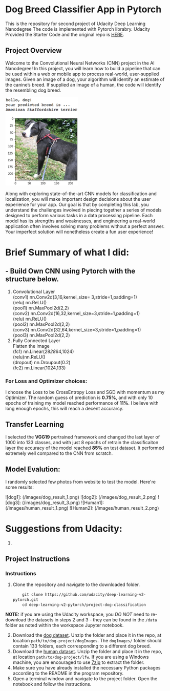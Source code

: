 # Dog Breed Classifier App in Pytorch

This is the repository for second project of Udacity Deep Learning Nanodegree
The code is implemented with Pytorch librabry.
Udacity Provided the Starter Code and the original repo is [HERE](https://github.com/udacity/deep-learning-v2-pytorch/tree/master/project-dog-classification).

[//]: # (Image References)

[image1]: ./images/sample_dog_output.png "Sample Output"
[image2]: ./images/vgg16_model.png "VGG-16 Model Layers"
[image3]: ./images/vgg16_model_draw.png "VGG16 Model Figure"


## Project Overview

Welcome to the Convolutional Neural Networks (CNN) project in the AI Nanodegree! In this project, you will learn how to build a pipeline that can be used within a web or mobile app to process real-world, user-supplied images.  Given an image of a dog, your algorithm will identify an estimate of the canine’s breed.  If supplied an image of a human, the code will identify the resembling dog breed.  

![Sample Output][image1]

Along with exploring state-of-the-art CNN models for classification and localization, you will make important design decisions about the user experience for your app.  Our goal is that by completing this lab, you understand the challenges involved in piecing together a series of models designed to perform various tasks in a data processing pipeline.  Each model has its strengths and weaknesses, and engineering a real-world application often involves solving many problems without a perfect answer.  Your imperfect solution will nonetheless create a fun user experience!


# Brief Summary of what I did:

## - Build Own CNN using Pytorch with the structure below. 
1. Convolutional Layer <br />
(conv1) nn.Conv2d(3,16,kernel_size= 3,stride=1,padding=1) <br />
(relu)  nn.ReLU() <br />
(pool1) nn.MaxPool2d(2,2) <br />
(conv2) nn.Conv2d(16,32,kernel_size=3,stride=1,padding=1) <br />
(relu)  nn.ReLU() <br />
(pool2) nn.MaxPool2d(2,2) <br />
(conv3) nn.Conv2d(32,64,kernel_size=3,stride=1,padding=1) <br />
(pool3) nn.MaxPool2d(2,2) <br />
2. Fully Connected Layer <br />
 Flatten the image <br />
(fc1) nn.Linear(28*28*64,1024) <br />
(relu)nn.ReLU() <br />
(dropout) nn.Droupout(0.2) <br />
(fc2) nn.Linear(1024,133) <br />

### For Loss and Optimizer choices:
I choose the Loss to be CrossEntropy Loss and SGD with momentum as my Optimizer. The random guess of prediction is **0.75%**, and with only 10 epochs of training my model reached performance of **11%**. I believe with long enough epochs, this will reach a decent accurarcy.

## Transfer Learning
I selected the **VGG19** pertrained framework and changed the last layer of 1000 into 133 classes, and with just 8 epochs of retrain the classificaiton layer the accuracy of the model reached **85%** on test dataset. It performed extremely well compared to the CNN from scratch.

## Model Evalution:

I randomly selected few photos from website to test the model. Here're some results:

![dog1]: (/images/dog_result_1.png)
![dog2]: (/images/dog_result_2.png) 
![dog3]: (/images/dog_result_3.png)
![Human1]: (/images/human_result_1.png)
![Human2]: (/images/human_result_2.png)

# Suggestions from Udacity:

1. 



## Project Instructions

### Instructions

1. Clone the repository and navigate to the downloaded folder.
	
	```	
		git clone https://github.com/udacity/deep-learning-v2-pytorch.git
		cd deep-learning-v2-pytorch/project-dog-classification
	```
	
__NOTE:__ if you are using the Udacity workspace, you *DO NOT* need to re-download the datasets in steps 2 and 3 - they can be found in the `/data` folder as noted within the workspace Jupyter notebook.

2. Download the [dog dataset](https://s3-us-west-1.amazonaws.com/udacity-aind/dog-project/dogImages.zip).  Unzip the folder and place it in the repo, at location `path/to/dog-project/dogImages`.  The `dogImages/` folder should contain 133 folders, each corresponding to a different dog breed.
3. Download the [human dataset](http://vis-www.cs.umass.edu/lfw/lfw.tgz).  Unzip the folder and place it in the repo, at location `path/to/dog-project/lfw`.  If you are using a Windows machine, you are encouraged to use [7zip](http://www.7-zip.org/) to extract the folder. 
4. Make sure you have already installed the necessary Python packages according to the README in the program repository.
5. Open a terminal window and navigate to the project folder. Open the notebook and follow the instructions.
